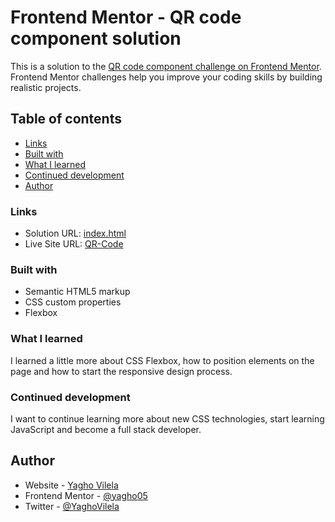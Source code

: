 # Frontend Mentor - QR code component solution

This is a solution to the [QR code component challenge on Frontend Mentor](https://www.frontendmentor.io/challenges/qr-code-component-iux_sIO_H). Frontend Mentor challenges help you improve your coding skills by building realistic projects. 

## Table of contents

  - [Links](#links)
  - [Built with](#built-with)
  - [What I learned](#what-i-learned)
  - [Continued development](#continued-development)
  - [Author](#author)

### Links

- Solution URL: [index.html](https://github.com/yagho05/qr-code-component/blob/main/index.html)
- Live Site URL: [QR-Code](https://yagho05.github.io/qr-code-component/)

### Built with

- Semantic HTML5 markup
- CSS custom properties
- Flexbox

### What I learned

I learned a little more about CSS Flexbox, how to position elements on the page and how to start the responsive design process.

### Continued development

I want to continue learning more about new CSS technologies, start learning JavaScript and become a full stack developer.

## Author

- Website - [Yagho Vilela](https://github.com/yagho05)
- Frontend Mentor - [@yagho05](https://www.frontendmentor.io/profile/yagho05)
- Twitter - [@YaghoVilela](https://twitter.com/YaghoVilela)